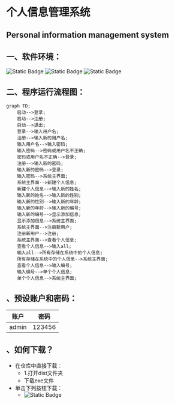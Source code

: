 # 个人信息管理系统
## Personal information management system
## 一、软件环境：
![Static Badge](https://img.shields.io/badge/%E7%BC%96%E5%86%99%E7%8E%AF%E5%A2%83-Python-rgb(43%2C124%2C254)?style=plastic&logo=python&logoColor=rgb(255%2C255%2C255)&label=%E7%BC%96%E5%86%99%E7%8E%AF%E5%A2%83&labelColor=rgb(91%2C91%2C91)&color=rgb(44%2C125%2C255)&cacheSeconds=3600)
![Static Badge](https://img.shields.io/badge/%E7%B3%BB%E7%BB%9F-Windows11-rgb(43%2C124%2C254)?style=plastic&logo=windows&logoColor=rgb(255%2C255%2C255)&label=%E7%BC%96%E5%86%99%E7%8E%AF%E5%A2%83&labelColor=rgb(91%2C91%2C91)&color=rgb(7%2C128%2C216)&cacheSeconds=3600)
![Static Badge](https://img.shields.io/badge/%E7%BC%96%E8%BE%91%E5%99%A8-Microsoft%20VS%20Code-rgb(35%2C168%2C242)?style=plastic&logoColor=rgb(255%2C255%2C255)&label=%E7%BC%96%E8%BE%91%E5%99%A8&labelColor=rgb(91%2C91%2C91)&color=rgb(34%2C168%2C242)&cacheSeconds=3600&link=https%3A%2F%2Fcode.visualstudio.com%2Fdownload)

## 二、程序运行流程图：

```mermaid
graph TD;
    启动-->登录;
    启动-->注册;
    启动-->退出;
    登录-->输入用户名;
    注册-->输入新的用户名;
    输入用户名-->输入密码;
    输入密码-->密码或用户名不正确;
    密码或用户名不正确-->登录;
    注册-->输入新的密码;
    输入新的密码-->登录;
    输入密码-->系统主界面;
    系统主界面-->新建个人信息;
    新建个人信息-->输入新的姓名;
    输入新的姓名-->输入新的性别;
    输入新的性别-->输入新的年龄;
    输入新的年龄-->输入新的编号;
    输入新的编号-->显示添加信息;
    显示添加信息-->系统主界面;
    系统主界面-->注册新用户;
    注册新用户-->注册;
    系统主界面-->查看个人信息;
    查看个人信息-->输入all;
    输入all-->所有存储在系统中的个人信息;
    所有存储在系统中的个人信息-->系统主界面;
    查看个人信息-->输入编号;
    输入编号-->单个个人信息;
    单个个人信息-->系统主界面;
```

## 、预设账户和密码：
| 账户      | 密码      |
| :-----------: | :-----------: |
| admin      | 123456       |

## 、如何下载？
- 在仓库中直接下载：
  - 1.打开dist文件夹
  - 下载exe文件
- 单击下列按钮下载：
  - <img alt="Static Badge" src="https://img.shields.io/badge/V1.0-%E7%82%B9%E5%87%BB%E6%AD%A4%E5%A4%84%E4%B8%8B%E8%BD%BD-brightgreen?style=social&logo=download&link=https%3A%2F%2Fo8.cn%2FgrOQ">
